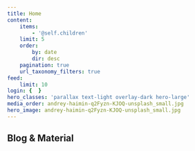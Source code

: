 ```yaml
---
title: Home
content:
    items:
        - '@self.children'
    limit: 5
    order:
        by: date
        dir: desc
    pagination: true
    url_taxonomy_filters: true
feed:
    limit: 10
login: {  }
hero_classes: 'parallax text-light overlay-dark hero-large'
media_order: andrey-haimin-q2Fyzn-KJOQ-unsplash_small.jpg
hero_image: andrey-haimin-q2Fyzn-KJOQ-unsplash_small.jpg
---
```


## Blog & Material